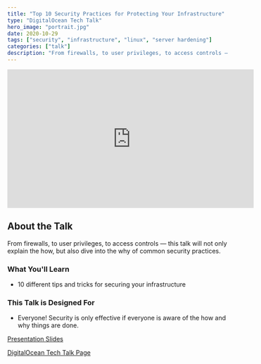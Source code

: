 ```yaml
---
title: "Top 10 Security Practices for Protecting Your Infrastructure"
type: "DigitalOcean Tech Talk"
hero_image: "portrait.jpg"
date: 2020-10-29
tags: ["security", "infrastructure", "linux", "server hardening"]
categories: ["talk"]
description: "From firewalls, to user privileges, to access controls — this talk will not only explain the how, but also dive into the why of common security practices."
---
```


<iframe width="560" height="315" src="https://www.youtube.com/embed/tOsG28gmQrA" frameborder="0" allow="accelerometer; autoplay; clipboard-write; encrypted-media; gyroscope; picture-in-picture" allowfullscreen></iframe>

## About the Talk
From firewalls, to user privileges, to access controls — this talk will not only explain the how, but also dive into the why of common security practices.

### What You'll Learn
* 10 different tips and tricks for securing your infrastructure

### This Talk is Designed For
* Everyone! Security is only effective if everyone is aware of the how and why things are done.

[Presentation Slides](/docs/10-security-tips-infra.pdf)

[DigitalOcean Tech Talk Page](https://www.digitalocean.com/community/tutorials/utilizing-security-features-in-ssh)
